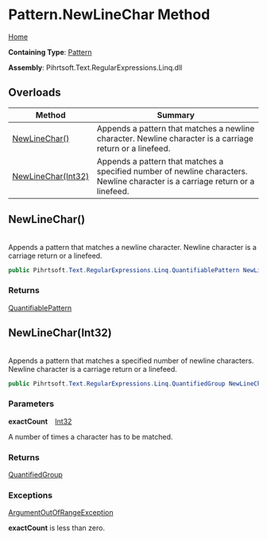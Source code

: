 # Pattern\.NewLineChar Method

[Home](../../../../../../README.md)

**Containing Type**: [Pattern](../README.md)

**Assembly**: Pihrtsoft\.Text\.RegularExpressions\.Linq\.dll

## Overloads

| Method | Summary |
| ------ | ------- |
| [NewLineChar()](#Pihrtsoft_Text_RegularExpressions_Linq_Pattern_NewLineChar) | Appends a pattern that matches a newline character\. Newline character is a carriage return or a linefeed\. |
| [NewLineChar(Int32)](#Pihrtsoft_Text_RegularExpressions_Linq_Pattern_NewLineChar_System_Int32_) | Appends a pattern that matches a specified number of newline characters\. Newline character is a carriage return or a linefeed\. |

## NewLineChar\(\) <a id="Pihrtsoft_Text_RegularExpressions_Linq_Pattern_NewLineChar"></a>

\
Appends a pattern that matches a newline character\. Newline character is a carriage return or a linefeed\.

```csharp
public Pihrtsoft.Text.RegularExpressions.Linq.QuantifiablePattern NewLineChar()
```

### Returns

[QuantifiablePattern](../../QuantifiablePattern/README.md)

## NewLineChar\(Int32\) <a id="Pihrtsoft_Text_RegularExpressions_Linq_Pattern_NewLineChar_System_Int32_"></a>

\
Appends a pattern that matches a specified number of newline characters\. Newline character is a carriage return or a linefeed\.

```csharp
public Pihrtsoft.Text.RegularExpressions.Linq.QuantifiedGroup NewLineChar(int exactCount)
```

### Parameters

**exactCount** &ensp; [Int32](https://docs.microsoft.com/en-us/dotnet/api/system.int32)

A number of times a character has to be matched\.

### Returns

[QuantifiedGroup](../../QuantifiedGroup/README.md)

### Exceptions

[ArgumentOutOfRangeException](https://docs.microsoft.com/en-us/dotnet/api/system.argumentoutofrangeexception)

**exactCount** is less than zero\.

